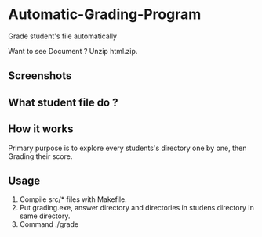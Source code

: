# Automatic-Grading-Program
Grade student's file automatically 

Want to see Document ? Unzip html.zip.


Screenshots
---------------------------------------------------------------------------------------------------------------------------------


What student file do ?
---------------------------------------------------------------------------------------------------------------------------------


How it works
---------------------------------------------------------------------------------------------------------------------------------
Primary purpose is to explore every students's directory one by one, then Grading their score.




Usage
---------------------------------------------------------------------------------------------------------------------------------
1. Compile src/* files with Makefile.
2. Put grading.exe, answer directory and directories in studens directory In same directory.
3. Command ./grade
